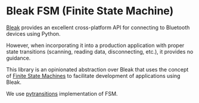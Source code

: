 # Bleak FSM (Finite State Machine)

[Bleak](https://github.com/hbldh/bleak) provides an excellent cross-platform API for connecting to Bluetooth devices using Python. 

However, when incorporating it into a production application with proper state transitions (scanning, reading data, disconnecting, etc.), it provides no guidance.

This library is an opinionated abstraction over Bleak that uses the concept of [Finite State Machines](https://en.wikipedia.org/wiki/Finite-state_machine) to facilitate development of applications using Bleak.

We use [pytransitions](https://github.com/pytransitions/transitions/tree/master) implementation of FSM.
